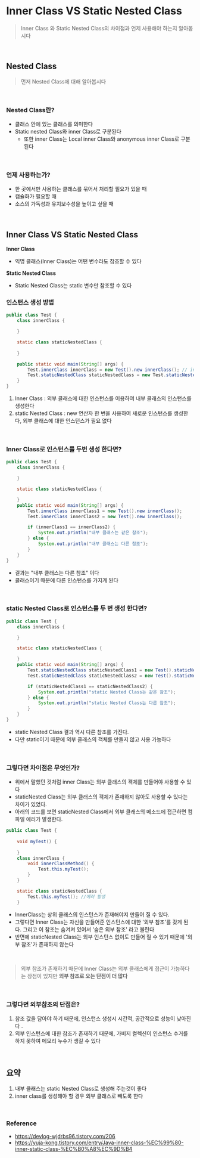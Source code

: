 # Inner Class VS Static Nested Class
> Inner Class 와 Static Nested Class의 차이점과 언제 사용해야 하는지 알아봅시다
<br>

## Nested Class
> 먼저 Nested Class에 대해 알아봅시다
<br>

### Nested Class란?
- 클래스 안에 있는 클래스를 의미한다
- Static nested Class와 inner Class로 구분된다
  - 또한 inner Class는 Local inner Class와 anonymous inner Class로 구분된다
<br>

### 언제 사용하는가?
- 한 곳에서만 사용하는 클래스를 묶어서 처리할 필요가 있을 때
- 캡슐화가 필요할 때
- 소스의 가독성과 유지보수성을 높이고 싶을 때
<br>

## Inner Class VS Static Nested Class
**Inner Class**
- 익명 클래스(Inner Class)는 어떤 변수라도 참조할 수 있다

**Static Nested Class**
- Static Nested Class는 static 변수만 참조할 수 있다

### 인스턴스 생성 방법
```java
public class Test {
    class innerClass {

    }

    static class staticNestedClass {
      
    }

    public static void main(String[] args) {
        Test.innerClass innerClass = new Test().new innerClass(); // inner Class 생성 방법 new 연산자를 두 번 사용한다
        Test.staticNestedClass staticNestedClass = new Test.staticNestedClass(); // static Nested Class 생성 방법 
    }
}

```

1. Inner Class : 외부 클래스에 대한 인스턴스를 이용하여 내부 클래스의 인스턴스를 생성한다
2. static Nested Class : new 연산자 한 번을 사용하여 새로운 인스턴스를 생성한다, 외부 클래스에 대한 인스턴스가 필요 없다
<br>


### Inner Class로 인스턴스를 두번 생성 한다면?

```java
public class Test {
    class innerClass {

    }

    static class staticNestedClass {

    }
    public static void main(String[] args) {
        Test.innerClass innerClass1 = new Test().new innerClass();
        Test.innerClass innerClass2 = new Test().new innerClass();

        if (innerClass1 == innerClass2) {
            System.out.println("내부 클래스는 같은 참조");
        } else {
            System.out.println("내부 클래스는 다른 참조");
        }
    }
}

```

- 결과는 "내부 클래스는 다른 참조" 이다
- 클래스이기 때문에 다른 인스턴스를 가지게 된다
<br>

### static Nested Class로 인스턴스를 두 번 생성 한다면?


```java
public class Test {
    class innerClass {

    }

    static class staticNestedClass {

    }
    public static void main(String[] args) {
        Test.staticNestedClass staticNestedClass1 = new Test().staticNestedClass();
        Test.staticNestedClass staticNestedClass2 = new Test().staticNestedClass();

        if (staticNestedClass1 == staticNestedClass2) {
            System.out.println("static Nested Class는 같은 참조");
        } else {
            System.out.println("static Nested Class는 다른 참조");
        }
    }
}

```

- static Nested Class 결과 역시 다른 참조를 가진다.
- 다만 static이기 때문에 외부 클래스의 객체를 만들지 않고 사용 가능하다
<br>

### 그렇다면 차이점은 무엇인가?
- 위에서 말했던 것처럼 inner Class는 외부 클래스의 객체를 만들어야 사용할 수 있다
- staticNested Class는 외부 클래스의 객체가 존재하지 않아도 사용할 수 있다는 차이가 있었다. 
- 아래의 코드를 보면 staticNested Class에서 외부 클래스의 메소드에 접근하면 컴파일 에러가 발생한다.

```java
public class Test {
    
    void myTest() {
        
    }
    class innerClass {
        void innerClassMethod() {
            Test.this.myTest();
        }
    }

    static class staticNestedClass {
        Test.this.myTest(); //에러 발생
    }
```

- InnerClass는 상위 클래스의 인스턴스가 존재해야지 만들어 질 수 있다. 
- 그렇다면 Inner Class는 자신을 만들어준 인스턴스에 대한 '외부 참조'를 갖게 된다. 그리고 이 참조는 숨겨져 있어서 '숨은 외부 참조' 라고 불린다
- 반면에 staticNested Class는 외부 인스턴스 없이도 만들어 질 수 있기 때문에 '외부 참조'가 존재하지 않는다
<br>

> 외부 참조가 존재하기 때문에 Inner Class는 외부 클래스에게 접근이 가능하다는 장점이 있지만 **외부 참조로 오는 단점이 더 많다**
<br>


### 그렇다면 외부참조의 단점은?

1. 참조 값을 담아야 하기 때문에, 인스턴스 생성시 시간적, 공간적으로 성능이 낮아진다 .
2. 외부 인스턴스에 대한 참조가 존재하기 때문에, 가비지 컬렉션이 인스턴스 수거를 하지 못하여 메모리 누수가 생길 수 있다
<br>

## 요약
1. 내부 클래스는 static Nested Class로 생성해 주는것이 좋다
2. inner class를 생성해야 할 경우 외부 클래스로 빼도록 한다
<br>

### Reference
- https://devlog-wjdrbs96.tistory.com/206
- https://yuja-kong.tistory.com/entry/Java-inner-class-%EC%99%80-inner-static-class-%EC%B0%A8%EC%9D%B4
